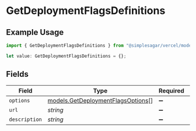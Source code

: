 # GetDeploymentFlagsDefinitions

## Example Usage

```typescript
import { GetDeploymentFlagsDefinitions } from "@simplesagar/vercel/models/getdeploymentop.js";

let value: GetDeploymentFlagsDefinitions = {};
```

## Fields

| Field                                                                        | Type                                                                         | Required                                                                     | Description                                                                  |
| ---------------------------------------------------------------------------- | ---------------------------------------------------------------------------- | ---------------------------------------------------------------------------- | ---------------------------------------------------------------------------- |
| `options`                                                                    | [models.GetDeploymentFlagsOptions](../models/getdeploymentflagsoptions.md)[] | :heavy_minus_sign:                                                           | N/A                                                                          |
| `url`                                                                        | *string*                                                                     | :heavy_minus_sign:                                                           | N/A                                                                          |
| `description`                                                                | *string*                                                                     | :heavy_minus_sign:                                                           | N/A                                                                          |